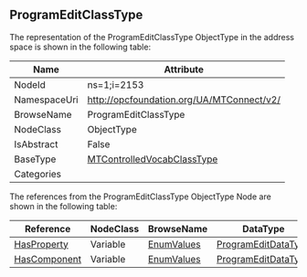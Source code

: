 <!-- objecttype -->
## ProgramEditClassType
  
<!-- end of text -->
The representation of the ProgramEditClassType ObjectType in the address space is shown in the following table:  

|Name|Attribute|
|---|---|
|NodeId|ns=1;i=2153|
|NamespaceUri|http://opcfoundation.org/UA/MTConnect/v2/|
|BrowseName|ProgramEditClassType|
|NodeClass|ObjectType|
|IsAbstract|False|
|BaseType|[MTControlledVocabClassType](../../ObjectTypes/MTControlledVocabClassType/readme.md)|
|Categories||

The references from the ProgramEditClassType ObjectType Node are shown in the following table:  

|Reference|NodeClass|BrowseName|DataType|TypeDefinition|ModellingRule|
|---|---|---|---|---|---|
|[HasProperty](../../../Core/ReferenceTypes/HasProperty/readme.md)|Variable|[EnumValues](#EnumValues)|[ProgramEditDataType](../../DataTypes/ProgramEditDataType/readme.md)|[ProgramEditDataType](../../DataTypes/ProgramEditDataType/readme.md)|[Mandatory](../../../Core/Objects/Mandatory/readme.md)|
|[HasComponent](../../../Core/ReferenceTypes/HasComponent/readme.md)|Variable|[EnumValues](#EnumValues)|[ProgramEditDataType](../../DataTypes/ProgramEditDataType/readme.md)|[ProgramEditDataType](../../DataTypes/ProgramEditDataType/readme.md)|[Mandatory](../../../Core/Objects/Mandatory/readme.md)|


